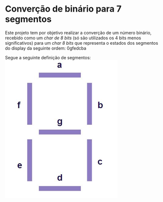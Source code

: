 # Converção de binário para 7 segmentos

Este projeto tem por objetivo realizar a converção de um número binário, recebido como um *char de 8 bits* (só são utilizados os 4 bits menos significativos) para um *char 8 bits* que representa o estados dos segmentos do display da seguinte ordem: 0gfedcba

Segue a seguinte definição de segmentos:
![definição de segmentos](segmentos.jpg "definição de segmentos")